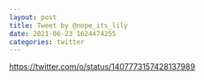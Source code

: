 ```yaml
--- 
layout: post 
title: Tweet by @nope_its_lily 
date: 2021-06-23 1624474255 
categories: twitter 
--- 
```

https://twitter.com/o/status/1407773157428137989